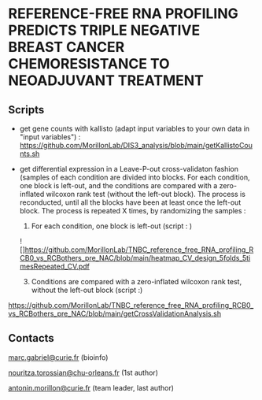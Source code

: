 # REFERENCE-FREE RNA PROFILING PREDICTS TRIPLE NEGATIVE BREAST CANCER CHEMORESISTANCE TO NEOADJUVANT TREATMENT


## Scripts
- get gene counts with kallisto (adapt input variables to your own data in "input variables") : https://github.com/MorillonLab/DIS3_analysis/blob/main/getKallistoCounts.sh
- get differential expression in a Leave-P-out cross-validaton fashion (samples of each condition are divided into blocks. For each condition, one block is left-out, and the conditions are compared with a zero-inflated wilcoxon rank test (without the left-out block). The process is reconducted, until all the blocks have been at least once the left-out block. The process is repeated X times, by randomizing the samples :

  1) For each condition, one block is left-out (script : )
     
   ![]https://github.com/MorillonLab/TNBC_reference_free_RNA_profiling_RCB0_vs_RCBothers_pre_NAC/blob/main/heatmap_CV_design_5folds_5timesRepeated_CV.pdf
     
  3) Conditions are compared with a zero-inflated wilcoxon rank test, without the left-out block (script :)




https://github.com/MorillonLab/TNBC_reference_free_RNA_profiling_RCB0_vs_RCBothers_pre_NAC/blob/main/getCrossValidationAnalysis.sh

## Contacts 

marc.gabriel@curie.fr (bioinfo)

nouritza.torossian@chu-orleans.fr (1st author)

antonin.morillon@curie.fr (team leader, last author)



